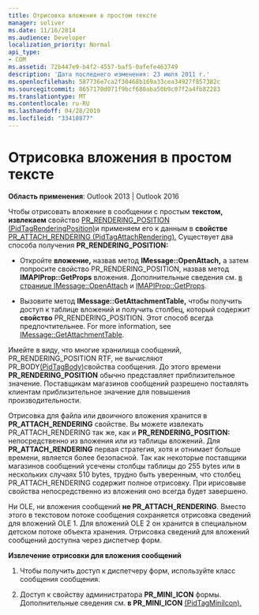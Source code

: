 ```yaml
---
title: Отрисовка вложения в простом тексте
manager: soliver
ms.date: 11/16/2014
ms.audience: Developer
localization_priority: Normal
api_type:
- COM
ms.assetid: 72b447e9-b4f2-4557-baf5-0afefe463749
description: 'Дата последнего изменения: 23 июля 2011 г.'
ms.openlocfilehash: 587736e7ca2f30468b169a33cea34927f857382c
ms.sourcegitcommit: 8657170d071f9bcf680aba50b9c07f2a4fb82283
ms.translationtype: MT
ms.contentlocale: ru-RU
ms.lasthandoff: 04/28/2019
ms.locfileid: "33410877"
---
```

# <a name="rendering-an-attachment-in-plain-text"></a>Отрисовка вложения в простом тексте

  
  
**Область применения**: Outlook 2013 | Outlook 2016 
  
Чтобы отрисовать вложение в сообщении с простым **текстом, извлекаем** свойство [PR_RENDERING_POSITION (PidTagRenderingPosition)](pidtagrenderingposition-canonical-property.md)и применяем его к данным в **свойстве** [PR_ATTACH_RENDERING (PidTagAttachRendering).](pidtagattachrendering-canonical-property.md) Существует два способа получения **PR_RENDERING_POSITION:**
  
- Откройте **вложение,** назвав метод **IMessage::OpenAttach,** а затем попросите свойство PR_RENDERING_POSITION, назвав метод **IMAPIProp::GetProps** вложения. Дополнительные сведения см. [в странице IMessage::OpenAttach](imessage-openattach.md) и [IMAPIProp::GetProps](imapiprop-getprops.md).
    
- Вызовите метод **IMessage::GetAttachmentTable,** чтобы получить доступ к таблице вложений и получить столбец, который содержит **свойство** PR_RENDERING_POSITION. Этот способ всегда предпочтительнее. For more information, see [IMessage::GetAttachmentTable](imessage-getattachmenttable.md).
    
Имейте в виду, что многие хранилища сообщений, PR_RENDERING_POSITION RTF, не  вычисляют PR_BODY[(PidTagBody)](pidtagbody-canonical-property.md)свойства сообщения.  До этого времени **PR_RENDERING_POSITION** обычно представляет приблизительное значение. Поставщикам магазинов сообщений разрешено поставлять клиентам приблизительное значение для повышения производительности. 
  
Отрисовка для файла или двоичного вложения хранится в **PR_ATTACH_RENDERING** свойстве. Вы можете извлекать PR_ATTACH_RENDERING  так же, как и **PR_RENDERING_POSITION:** непосредственно из вложения или из таблицы вложений. Для **PR_ATTACH_RENDERING** первая стратегия, хотя и отнимает больше времени, является более безопасной. Так как некоторые поставщики магазинов сообщений усечены столбцы таблицы до 255 bytes или в нескольких  случаях 510 bytes, трудно быть уверенным, что столбец PR_ATTACH_RENDERING содержит полное отрисовку. При ирисовыве свойства непосредственно из вложения оно всегда будет завершено. 
  
Ни OLE, ни вложения сообщений **не PR_ATTACH_RENDERING**. Вместо этого в текстовом потоке сообщения сохраняется отрисовка сведений для вложений OLE 1. Для вложений OLE 2 он хранится в специальном детском потоке объекта хранения. Отрисовка сведений для вложений сообщений доступна через диспетчер форм. 
  
 **Извлечение отрисовки для вложения сообщений**
  
1. Чтобы получить доступ к диспетчеру форм, используйте класс сообщения сообщения.
    
2. Доступ к свойству администратора **PR_MINI_ICON** формы. Дополнительные сведения см. **в PR_MINI_ICON** [(PidTagMiniIcon).](pidtagminiicon-canonical-property.md)
    

